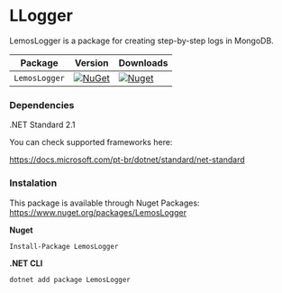 # LLogger

LemosLogger is a package for creating step-by-step logs in MongoDB.

| Package |  Version | Downloads |
| ------- | ----- | ----- |
| `LemosLogger` | [![NuGet](https://img.shields.io/nuget/v/LemosLogger.svg)](https://nuget.org/packages/LemosLogger) | [![Nuget](https://img.shields.io/nuget/dt/LemosLogger.svg)](https://nuget.org/packages/LemosLogger) |

### Dependencies
.NET Standard 2.1

You can check supported frameworks here:

https://docs.microsoft.com/pt-br/dotnet/standard/net-standard

### Instalation
This package is available through Nuget Packages: https://www.nuget.org/packages/LemosLogger

**Nuget**
```
Install-Package LemosLogger
```

**.NET CLI**
```
dotnet add package LemosLogger
```
